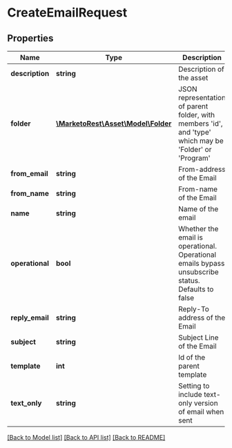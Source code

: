 # CreateEmailRequest

## Properties
Name | Type | Description | Notes
------------ | ------------- | ------------- | -------------
**description** | **string** | Description of the asset | [optional] 
**folder** | [**\MarketoRest\Asset\Model\Folder**](Folder.md) | JSON representation of parent folder, with members &#39;id&#39;, and &#39;type&#39; which may be &#39;Folder&#39; or &#39;Program&#39; | 
**from_email** | **string** | From-address of the Email | 
**from_name** | **string** | From-name of the Email | 
**name** | **string** | Name of the email | 
**operational** | **bool** | Whether the email is operational.  Operational emails bypass unsubscribe status.  Defaults to false | [optional] 
**reply_email** | **string** | Reply-To address of the Email | 
**subject** | **string** | Subject Line of the Email | 
**template** | **int** | Id of the parent template | 
**text_only** | **string** | Setting to include text-only version of email when sent | [optional] 

[[Back to Model list]](../README.md#documentation-for-models) [[Back to API list]](../README.md#documentation-for-api-endpoints) [[Back to README]](../README.md)


